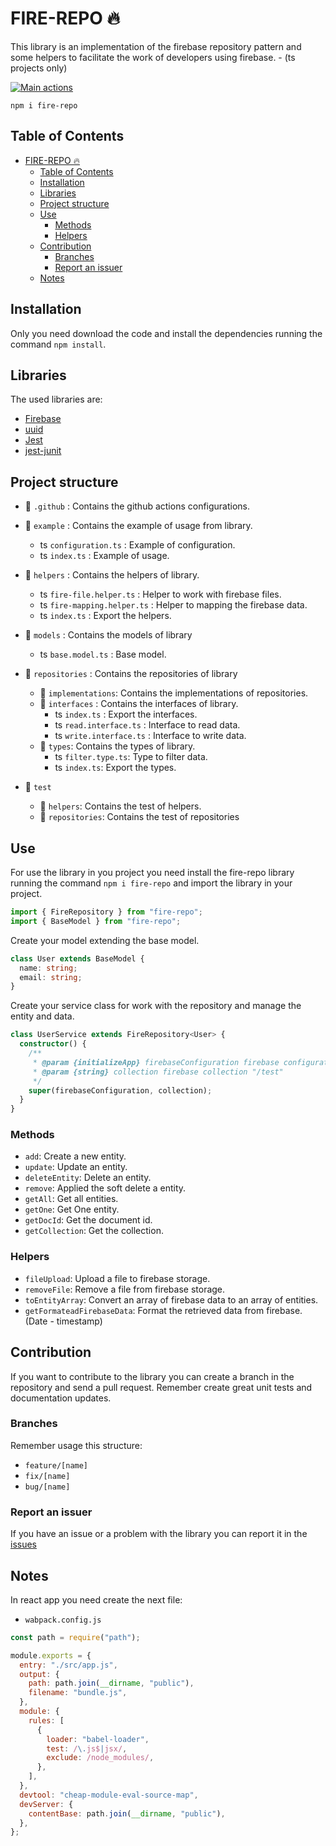 # FIRE-REPO 🔥

This library is an implementation of the firebase repository pattern and some helpers to facilitate the work of developers using firebase. - (ts projects only)

[![Main actions](https://github.com/Orbis25/fire-repo/actions/workflows/main.yml/badge.svg)](https://github.com/Orbis25/fire-repo/actions/workflows/main.yml)

`npm i fire-repo`

## Table of Contents

- [FIRE-REPO 🔥](#fire-repo-)
  - [Table of Contents](#table-of-contents)
  - [Installation](#installation)
  - [Libraries](#libraries)
  - [Project structure](#project-structure)
  - [Use](#use)
    - [Methods](#methods)
    - [Helpers](#helpers)
  - [Contribution](#contribution)
    - [Branches](#branches)
    - [Report an issuer](#report-an-issuer)
  - [Notes](#notes)

## Installation

Only you need download the code and install the dependencies running the command `npm install`.

## Libraries

The used libraries are:

- [Firebase](https://www.npmjs.com/package/firebase/v/9.5.0)
- [uuid](https://www.npmjs.com/package/uuid/v/8.3.2)
- [Jest](https://www.npmjs.com/package/jest/v/27.4.2)
- [jest-junit](https://github.com/palmerj3/jest-junit)

## Project structure

- 📁 `.github` : Contains the github actions configurations.
- 📁 `example` : Contains the example of usage from library.

  - ts `configuration.ts` : Example of configuration.
  - ts `index.ts` : Example of usage.

- 📁 `helpers` : Contains the helpers of library.

  - ts `fire-file.helper.ts` : Helper to work with firebase files.
  - ts `fire-mapping.helper.ts` : Helper to mapping the firebase data.
  - ts `index.ts` : Export the helpers.

- 📁 `models` : Contains the models of library

  - ts `base.model.ts` : Base model.

- 📁 `repositories` : Contains the repositories of library
  - 📁 `implementations`: Contains the implementations of repositories.
  - 📁 `interfaces` : Contains the interfaces of library.
    - ts `index.ts` : Export the interfaces.
    - ts `read.interface.ts` : Interface to read data.
    - ts `write.interface.ts` : Interface to write data.
  - 📁 `types`: Contains the types of library.
    - ts `filter.type.ts`: Type to filter data.
    - ts `index.ts`: Export the types.
- 📁 `test`
  - 📁 `helpers`: Contains the test of helpers.
  - 📁 `repositories`: Contains the test of repositories

## Use

For use the library in you project you need install the fire-repo library running the command `npm i fire-repo` and import the library in your project.

```ts
import { FireRepository } from "fire-repo";
import { BaseModel } from "fire-repo";
```

Create your model extending the base model.

```ts
class User extends BaseModel {
  name: string;
  email: string;
}
```

Create your service class for work with the repository and manage the entity and data.

```ts
class UserService extends FireRepository<User> {
  constructor() {
    /**
     * @param {initializeApp} firebaseConfiguration firebase configuration
     * @param {string} collection firebase collection "/test"
     */
    super(firebaseConfiguration, collection);
  }
}
```

### Methods

- `add`: Create a new entity.
- `update`: Update an entity.
- `deleteEntity`: Delete an entity.
- `remove`: Applied the soft delete a entity.
- `getAll`: Get all entities.
- `getOne`: Get One entity.
- `getDocId`: Get the document id.
- `getCollection`: Get the collection.

### Helpers

- `fileUpload`: Upload a file to firebase storage.
- `removeFile`: Remove a file from firebase storage.
- `toEntityArray`: Convert an array of firebase data to an array of entities.
- `getFormateadFirebaseData`: Format the retrieved data from firebase. (Date - timestamp)

## Contribution

If you want to contribute to the library you can create a branch in the repository and send a pull request. Remember create great unit tests and documentation updates.

### Branches

Remember usage this structure:

- `feature/[name]`
- `fix/[name]`
- `bug/[name]`

### Report an issuer

If you have an issue or a problem with the library you can report it in the [issues](https://github.com/Orbis25/fire-repo/issues)

## Notes

In react app you need create the next file:

- `wabpack.config.js`

```js
const path = require("path");

module.exports = {
  entry: "./src/app.js",
  output: {
    path: path.join(__dirname, "public"),
    filename: "bundle.js",
  },
  module: {
    rules: [
      {
        loader: "babel-loader",
        test: /\.js$|jsx/,
        exclude: /node_modules/,
      },
    ],
  },
  devtool: "cheap-module-eval-source-map",
  devServer: {
    contentBase: path.join(__dirname, "public"),
  },
};
```
